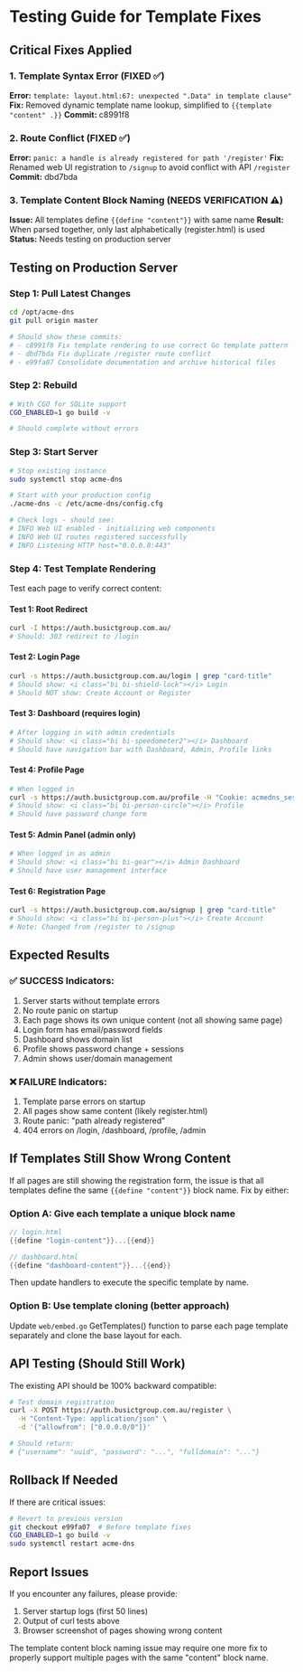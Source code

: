 # Testing Guide for Template Fixes

## Critical Fixes Applied

### 1. Template Syntax Error (FIXED ✅)
**Error:** `template: layout.html:67: unexpected ".Data" in template clause"`
**Fix:** Removed dynamic template name lookup, simplified to `{{template "content" .}}`
**Commit:** c8991f8

### 2. Route Conflict (FIXED ✅)
**Error:** `panic: a handle is already registered for path '/register'`
**Fix:** Renamed web UI registration to `/signup` to avoid conflict with API `/register`
**Commit:** dbd7bda

### 3. Template Content Block Naming (NEEDS VERIFICATION ⚠️)
**Issue:** All templates define `{{define "content"}}` with same name
**Result:** When parsed together, only last alphabetically (register.html) is used
**Status:** Needs testing on production server

## Testing on Production Server

### Step 1: Pull Latest Changes
```bash
cd /opt/acme-dns
git pull origin master

# Should show these commits:
# - c8991f8 Fix template rendering to use correct Go template pattern
# - dbd7bda Fix duplicate /register route conflict
# - e99fa07 Consolidate documentation and archive historical files
```

### Step 2: Rebuild
```bash
# With CGO for SQLite support
CGO_ENABLED=1 go build -v

# Should complete without errors
```

### Step 3: Start Server
```bash
# Stop existing instance
sudo systemctl stop acme-dns

# Start with your production config
./acme-dns -c /etc/acme-dns/config.cfg

# Check logs - should see:
# INFO Web UI enabled - initializing web components
# INFO Web UI routes registered successfully
# INFO Listening HTTP host="0.0.0.0:443"
```

### Step 4: Test Template Rendering

Test each page to verify correct content:

#### Test 1: Root Redirect
```bash
curl -I https://auth.busictgroup.com.au/
# Should: 303 redirect to /login
```

#### Test 2: Login Page
```bash
curl -s https://auth.busictgroup.com.au/login | grep "card-title"
# Should show: <i class="bi bi-shield-lock"></i> Login
# Should NOT show: Create Account or Register
```

#### Test 3: Dashboard (requires login)
```bash
# After logging in with admin credentials
# Should show: <i class="bi bi-speedometer2"></i> Dashboard
# Should have navigation bar with Dashboard, Admin, Profile links
```

#### Test 4: Profile Page
```bash
# When logged in
curl -s https://auth.busictgroup.com.au/profile -H "Cookie: acmedns_session=..."
# Should show: <i class="bi bi-person-circle"></i> Profile
# Should have password change form
```

#### Test 5: Admin Panel (admin only)
```bash
# When logged in as admin
# Should show: <i class="bi bi-gear"></i> Admin Dashboard
# Should have user management interface
```

#### Test 6: Registration Page
```bash
curl -s https://auth.busictgroup.com.au/signup | grep "card-title"
# Should show: <i class="bi bi-person-plus"></i> Create Account
# Note: Changed from /register to /signup
```

## Expected Results

### ✅ SUCCESS Indicators:
1. Server starts without template errors
2. No route panic on startup
3. Each page shows its own unique content (not all showing same page)
4. Login form has email/password fields
5. Dashboard shows domain list
6. Profile shows password change + sessions
7. Admin shows user/domain management

### ❌ FAILURE Indicators:
1. Template parse errors on startup
2. All pages show same content (likely register.html)
3. Route panic: "path already registered"
4. 404 errors on /login, /dashboard, /profile, /admin

## If Templates Still Show Wrong Content

If all pages are still showing the registration form, the issue is that all templates define the same `{{define "content"}}` block name. Fix by either:

### Option A: Give each template a unique block name
```go
// login.html
{{define "login-content"}}...{{end}}

// dashboard.html
{{define "dashboard-content"}}...{{end}}
```

Then update handlers to execute the specific template by name.

### Option B: Use template cloning (better approach)
Update `web/embed.go` GetTemplates() function to parse each page template separately and clone the base layout for each.

## API Testing (Should Still Work)

The existing API should be 100% backward compatible:

```bash
# Test domain registration
curl -X POST https://auth.busictgroup.com.au/register \
  -H "Content-Type: application/json" \
  -d '{"allowfrom": ["0.0.0.0/0"]}'

# Should return:
# {"username": "uuid", "password": "...", "fulldomain": "..."}
```

## Rollback If Needed

If there are critical issues:

```bash
# Revert to previous version
git checkout e99fa07  # Before template fixes
CGO_ENABLED=1 go build -v
sudo systemctl restart acme-dns
```

## Report Issues

If you encounter any failures, please provide:
1. Server startup logs (first 50 lines)
2. Output of curl tests above
3. Browser screenshot of pages showing wrong content

The template content block naming issue may require one more fix to properly support multiple pages with the same "content" block name.
